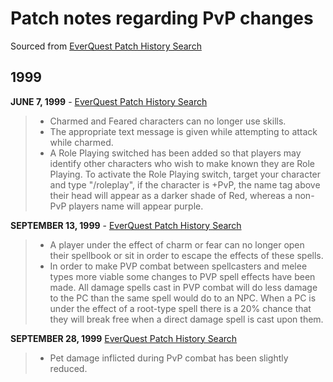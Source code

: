# Patch notes regarding PvP changes

Sourced from [EverQuest Patch History Search](http://www.tski.co.jp/baldio/patch/)

## 1999

**JUNE 7, 1999** - [EverQuest Patch History Search](http://www.tski.co.jp/baldio/patch/19990607.html)

> * Charmed and Feared characters can no longer use skills.
> * The appropriate text message is given while attempting to attack while charmed.
> * A Role Playing switched has been added so that players may identify other characters who wish to make known they are Role Playing. To activate the Role Playing switch, target your character and type "/roleplay", if the character is +PvP, the name tag above their head will appear as a darker shade of Red, whereas a non-PvP players name will appear purple.

**SEPTEMBER 13, 1999** - [EverQuest Patch History Search](http://www.tski.co.jp/baldio/patch/19990913.html)

> * A player under the effect of charm or fear can no longer open their spellbook or sit in order to escape the effects of these spells.
> * In order to make PVP combat between spellcasters and melee types more viable some changes to PVP spell effects have been made. All damage spells cast in PVP combat will do less damage to the PC than the same spell would do to an NPC. When a PC is under the effect of a root-type spell there is a 20% chance that they will break free when a direct damage spell is cast upon them.

**SEPTEMBER 28, 1999** [EverQuest Patch History Search](http://www.tski.co.jp/baldio/patch/19990928.html)

> * Pet damage inflicted during PvP combat has been slightly reduced.
